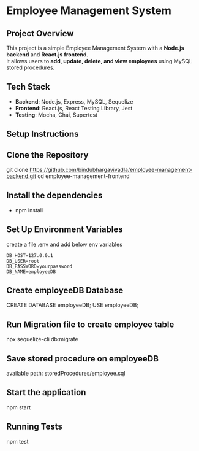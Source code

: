 # Employee Management System

## Project Overview
This project is a simple Employee Management System with a **Node.js backend** and **React.js frontend**.  
It allows users to **add, update, delete, and view employees** using MySQL stored procedures.

## Tech Stack
- **Backend**: Node.js, Express, MySQL, Sequelize
- **Frontend**: React.js, React Testing Library, Jest
- **Testing**: Mocha, Chai, Supertest

## Setup Instructions

## Clone the Repository

git clone https://github.com/bindubhargavivadla/employee-management-backend.git
cd employee-management-frontend

## Install the dependencies
- npm install

## Set Up Environment Variables
create a file .env and add below env variables
```
DB_HOST=127.0.0.1
DB_USER=root
DB_PASSWORD=yourpassword
DB_NAME=employeeDB
```

## Create employeeDB Database
CREATE DATABASE employeeDB;
USE employeeDB;

## Run Migration file to create employee table
npx sequelize-cli db:migrate

## Save stored procedure on employeeDB
available path: storedProcedures/employee.sql

## Start the application
npm start

## Running Tests
npm test
